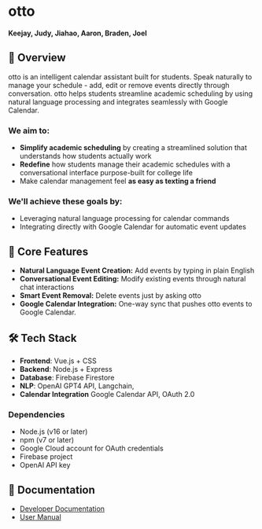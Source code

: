 # otto

**Keejay, Judy, Jiahao, Aaron, Braden, Joel**

## 📘 Overview

otto is an intelligent calendar assistant built for students. Speak naturally to manage your schedule - add, edit or remove events directly through conversation. otto helps students streamline academic scheduling by using natural language processing and integrates seamlessly with Google Calendar.

### We aim to:

- **Simplify academic scheduling** by creating a streamlined solution that understands how students actually work
- **Redefine** how students manage their academic schedules with a conversational interface purpose-built for college life
- Make calendar management feel **as easy as texting a friend**

### We'll achieve these goals by: 

- Leveraging natural language processing for calendar commands
- Integrating directly with Google Calendar for automatic event updates

## 🎯 Core Features

- **Natural Language Event Creation:** Add events by typing in plain English
- **Conversational Event Editing:** Modify existing events through natural chat interactions
- **Smart Event Removal:** Delete events just by asking otto
- **Google Calendar Integration:** One-way sync that pushes otto events to Google Calendar.

## 🛠️ Tech Stack

- **Frontend**: Vue.js + CSS
- **Backend**: Node.js + Express
- **Database**: Firebase Firestore
- **NLP**: OpenAI GPT4 API, Langchain,
- **Calendar Integration** Google Calendar API, OAuth 2.0

### Dependencies

- Node.js (v16 or later)
- npm (v7 or later)
- Google Cloud account for OAuth credentials
- Firebase project
- OpenAI API key

## 📜 Documentation

- [Developer Documentation](https://github.com/KeejayK/otto/blob/main/DeveloperDoc.md)
- [User Manual](https://github.com/KeejayK/otto/blob/main/UserManual.md)